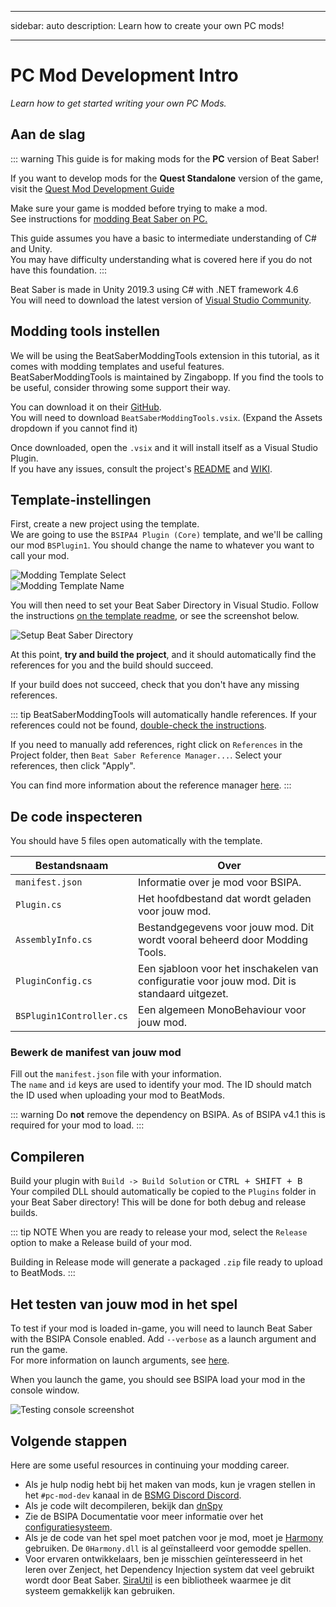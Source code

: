 - - -
sidebar: auto description: Learn how to create your own PC mods!
- - -

# PC Mod Development Intro
_Learn how to get started writing your own PC Mods._

## Aan de slag
::: warning This guide is for making mods for the **PC** version of Beat Saber!

If you want to develop mods for the **Quest Standalone** version of the game, visit the [Quest Mod Development Guide](./quest-mod-dev-intro.md)

Make sure your game is modded before trying to make a mod.  
See instructions for [modding Beat Saber on PC.](/pc-modding.md)

This guide assumes you have a basic to intermediate understanding of C# and Unity.  
You may have difficulty understanding what is covered here if you do not have this foundation. :::

Beat Saber is made in Unity 2019.3 using C# with .NET framework 4.6  
You will need to download the latest version of [Visual Studio Community](https://visualstudio.microsoft.com/).

## Modding tools instellen
We will be using the BeatSaberModdingTools extension in this tutorial, as it comes with modding templates and useful features.  
BeatSaberModdingTools is maintained by Zingabopp. If you find the tools to be useful, consider throwing some support their way.

You can download it on their [GitHub](https://github.com/Zingabopp/BeatSaberTemplates/releases/latest).  
You will need to download `BeatSaberModdingTools.vsix`. (Expand the Assets dropdown if you cannot find it)

Once downloaded, open the `.vsix` and it will install itself as a Visual Studio Plugin.  
If you have any issues, consult the project's [README](https://github.com/Zingabopp/BeatSaberModdingTools#readme) and [WIKI](https://github.com/Zingabopp/BeatSaberModdingTools/wiki).

## Template-instellingen
First, create a new project using the template.  
We are going to use the `BSIPA4 Plugin (Core)` template, and we'll be calling our mod `BSPlugin1`. You should change the name to whatever you want to call your mod.

![Modding Template Select](~@images/modding/modding-template-select.png "Modding Template Select")  
![Modding Template Name](~@images/modding/modding-template-name.png "Modding Template Name")

You will then need to set your Beat Saber Directory in Visual Studio. Follow the instructions [on the template readme](https://github.com/Zingabopp/BeatSaberModdingTools#how-to-use), or see the screenshot below.

![Setup Beat Saber Directory](~@images/modding/setup-bs-directory.png "Setup Beat Saber Directory")

At this point, **try and build the project**, and it should automatically find the references for you and the build should succeed.

If your build does not succeed, check that you don't have any missing references.

::: tip BeatSaberModdingTools will automatically handle references. If your references could not be found, [double-check the instructions](https://github.com/Zingabopp/BeatSaberModdingTools#how-to-use).

If you need to manually add references, right click on `References` in the Project folder, then `Beat Saber Reference Manager...`. Select your references, then click "Apply".

You can find more information about the reference manager [here](https://github.com/Zingabopp/BeatSaberModdingTools/wiki/Adding-References). :::

## De code inspecteren
You should have 5 files open automatically with the template.

| Bestandsnaam             | Over                                                                                         |
| ------------------------ | -------------------------------------------------------------------------------------------- |
| `manifest.json`          | Informatie over je mod voor BSIPA.                                                           |
| `Plugin.cs`              | Het hoofdbestand dat wordt geladen voor jouw mod.                                            |
| `AssemblyInfo.cs`        | Bestandgegevens voor jouw mod. Dit wordt vooral beheerd door Modding Tools.                  |
| `PluginConfig.cs`        | Een sjabloon voor het inschakelen van configuratie voor jouw mod. Dit is standaard uitgezet. |
| `BSPlugin1Controller.cs` | Een algemeen MonoBehaviour voor jouw mod.                                                    |

### Bewerk de manifest van jouw mod
Fill out the `manifest.json` file with your information.  
The `name` and `id` keys are used to identify your mod. The ID should match the ID used when uploading your mod to BeatMods.

::: warning Do **not** remove the dependency on BSIPA. As of BSIPA v4.1 this is required for your mod to load. :::

## Compileren
Build your plugin with `Build -> Build Solution` or <kbd>CTRL + SHIFT + B</kbd>  
Your compiled DLL should automatically be copied to the `Plugins` folder in your Beat Saber directory! This will be done for both debug and release builds.

::: tip NOTE When you are ready to release your mod, select the `Release` option to make a Release build of your mod.

Building in Release mode will generate a packaged `.zip` file ready to upload to BeatMods. :::

## Het testen van jouw mod in het spel
To test if your mod is loaded in-game, you will need to launch Beat Saber with the BSIPA Console enabled. Add `--verbose` as a launch argument and run the game.  
For more information on launch arguments, see [here](./#launch-args).

When you launch the game, you should see BSIPA load your mod in the console window.

![Testing console screenshot](~@images/modding/testing-console.png "Testing console screenshot")

## Volgende stappen
Here are some useful resources in continuing your modding career.

* Als je hulp nodig hebt bij het maken van mods, kun je vragen stellen in het `#pc-mod-dev` kanaal in de [BSMG Discord Discord](https://discord.gg/beatsabermods).
* Als je code wilt decompileren, bekijk dan [dnSpy](https://github.com/dnSpy/dnSpy/releases)
* Zie de BSIPA Documentatie voor meer informatie over het [configuratiesysteem](https://bsmg.github.io/BeatSaber-IPA-Reloaded/tags/4.1.3/articles/start-dev.html#configuring-your-plugin).
* Als je de code van het spel moet patchen voor je mod, moet je [Harmony](https://github.com/pardeike/Harmony#readme) gebruiken. De `0Harmony.dll` is al geïnstalleerd voor gemodde spellen.
* Voor ervaren ontwikkelaars, ben je misschien geïnteresseerd in het leren over Zenject, het Dependency Injection system dat veel gebruikt wordt door Beat Saber. [SiraUtil](https://github.com/Auros/SiraUtil#readme) is een bibliotheek waarmee je dit systeem gemakkelijk kan gebruiken.
